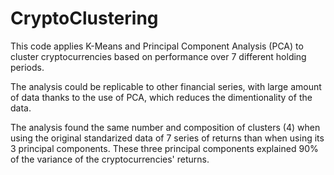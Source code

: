 # CryptoClustering

This code applies K-Means and Principal Component Analysis (PCA) to cluster cryptocurrencies based on performance over 7 different holding periods.

The analysis could be replicable to other financial series, with large amount of data thanks to the use of PCA, which reduces the dimentionality of the data.

The analysis found the same number and composition of clusters (4) when using the original standarized data of 7 series of returns than when using its 3 principal components. These three principal components explained 90% of the variance of the cryptocurrencies' returns.